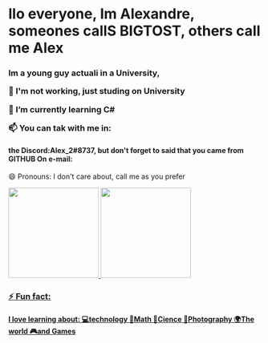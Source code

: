 # llo everyone, Im Alexandre, someones callS BIGTOST, others call me Alex</H2>

<h3>
Im a young guy actuali in a University,

🔭 I'm not working, just studing on University

🌱 I’m currently learning C#

📫 You can tak with me in:
<h4>	
     the Discord:Alex_2#8737, but don't forget to said that you came from GITHUB
	On e-mail:
</h4>

😄 Pronouns: I don't care about,  call me as you prefer
</h3>

<!--<div>
       <a href="https://github.com/BIGTOST">
       <img height="100em" href="https">
-->
<div>
  <a href="https://beacons.ai/rafaballerini">
  <img height="180en"src="https://github-readme-stats.vercel.app/api?username-BIGTOST2&show_icons-true&theme-dracula&include_all_commits-true&count_private-true"/>
  <img height="180"src="https://github-readme-stats.vercel.app/api/top-langs/?username-BIGTOST2&layout-compact&langs_count-16&theme-dracula"/>
</div>

<h3>⚡ Fun fact:</h3>
<h4>
	I love learning about:
		💻technology    
		🧮Math
		🧪Cience
		📸Photography
		🌍The world
		🎮and Games
</h4>

<!--
**BIGTOST/BIGTOST** is a ✨ _special_ ✨ repository because its `README.md` (this file) appears on your GitHub profile.

Here are some ideas to get you started:

- 🔭 I’m currently working on ...
- 🌱 I’m currently learning ...
- 👯 I’m looking to collaborate on ...
- 🤔 I’m looking for help with ...
- 💬 Ask me about ...
- 📫 How to reach me: ...
-->
